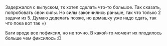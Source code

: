 Задержался с выпуском, тк хотел сделать что-то большое. Так сказать, попробовать свои силы. Но силы закончились раньше, так что только 2 задачи из 5. Думаю доделать позже, но домашку уже надо сдать, так что пока вот так =)

Баги вроде все пофиксил, но не точно. В какой-то момент их плодилось больше чем фиксилось :D
